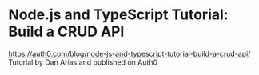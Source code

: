 # Node.js and TypeScript Tutorial: Build a CRUD API

https://auth0.com/blog/node-js-and-typescript-tutorial-build-a-crud-api/
Tutorial by Dan Arias and published on Auth0
